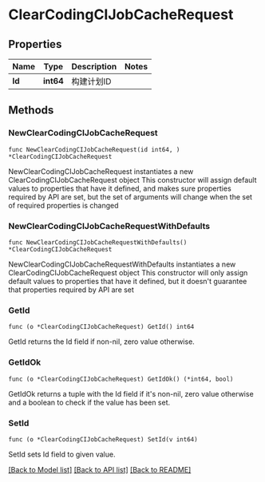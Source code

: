 # ClearCodingCIJobCacheRequest

## Properties

Name | Type | Description | Notes
------------ | ------------- | ------------- | -------------
**Id** | **int64** | 构建计划ID | 

## Methods

### NewClearCodingCIJobCacheRequest

`func NewClearCodingCIJobCacheRequest(id int64, ) *ClearCodingCIJobCacheRequest`

NewClearCodingCIJobCacheRequest instantiates a new ClearCodingCIJobCacheRequest object
This constructor will assign default values to properties that have it defined,
and makes sure properties required by API are set, but the set of arguments
will change when the set of required properties is changed

### NewClearCodingCIJobCacheRequestWithDefaults

`func NewClearCodingCIJobCacheRequestWithDefaults() *ClearCodingCIJobCacheRequest`

NewClearCodingCIJobCacheRequestWithDefaults instantiates a new ClearCodingCIJobCacheRequest object
This constructor will only assign default values to properties that have it defined,
but it doesn't guarantee that properties required by API are set

### GetId

`func (o *ClearCodingCIJobCacheRequest) GetId() int64`

GetId returns the Id field if non-nil, zero value otherwise.

### GetIdOk

`func (o *ClearCodingCIJobCacheRequest) GetIdOk() (*int64, bool)`

GetIdOk returns a tuple with the Id field if it's non-nil, zero value otherwise
and a boolean to check if the value has been set.

### SetId

`func (o *ClearCodingCIJobCacheRequest) SetId(v int64)`

SetId sets Id field to given value.



[[Back to Model list]](../README.md#documentation-for-models) [[Back to API list]](../README.md#documentation-for-api-endpoints) [[Back to README]](../README.md)



